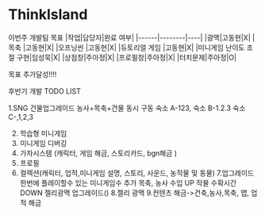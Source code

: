 # ThinkIsland
이번주 개발팀 목표
|작업|담당자|완료 여부|
|------|--------|----|
|광맥|고동현|X|
|목축 |고동현|X|
|오프닝씬 |고동현|X|
|듀토리얼 게임 |고동현|X|
|미니게임 난이도 조절 구현|임성묵|X|
|상점창|주아정|X|
|프로필창|주아정|X|
|터치문제|주아정|O|



목표 추가달성!!!!

후반기 개발 TODO LIST

1.SNG
  건물업그레이드
   농사+목축+건물 동시 구동
   숙소 A-123,
   숙소 B-1.2.3
   숙소 C-,1,2,3

2. 학습형 미니게임
3. 미니게임 디버깅 
4. 가차시스템 (캐릭터, 게임 해금, 스토리카드, bgn해금 )
5. 프로필 
6. 컬렉션(캐릭터, 업적,미니게임 설명, 스토리, 사운드, 농작물 및 동물)
7.업그레이드
   한번에 플레이할수 있는 미니게임수 추가
           목축, 농사 수입 UP
   작물 수확시간 DOWN
           젤리광맥 업그레이드()
8.젤리 광맥
9.컨텐츠 해금->건축,농사,목축, 맵, 업적 해금


